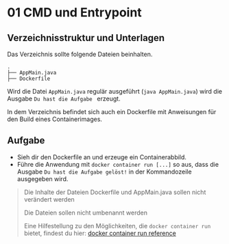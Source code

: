 # 01 CMD und Entrypoint

## Verzeichnisstruktur und Unterlagen

Das Verzeichnis sollte folgende Dateien beinhalten.
```
.
├── AppMain.java
├── Dockerfile
```

Wird die Datei `AppMain.java` regulär ausgeführt (`java AppMain.java`) wird die Ausgabe `Du hast die Aufgabe ` erzeugt.

In dem Verzeichnis befindet sich auch ein Dockerfile mit Anweisungen für den Build eines Containerimages.

## Aufgabe

- Sieh dir den Dockerfile an und erzeuge ein Containerabbild.
- Führe die Anwendung mit `docker container run [...]` so aus, dass die Ausgabe `Du hast die Aufgabe gelöst!` in der Kommandozeile ausgegeben wird.

> Die Inhalte der Dateien Dockerfile und AppMain.java sollen nicht verändert werden
> 
> Die Dateien sollen nicht umbenannt werden
> 
> Eine Hilfestellung zu den Möglichkeiten, die `docker container run` bietet, findest du hier: [docker container run reference](https://docs.docker.com/reference/cli/docker/container/run/)
